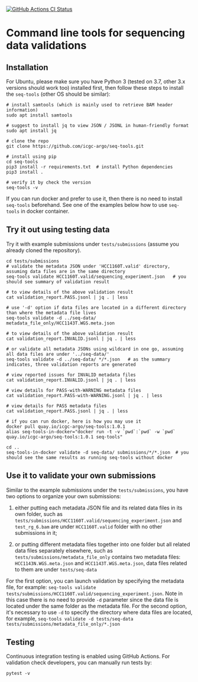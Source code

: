 [![GitHub Actions CI Status](https://github.com/icgc-argo/seq-tools/workflows/CI%20tests/badge.svg)](https://github.com/icgc-argo/seq-tools/actions)

# Command line tools for sequencing data validations

## Installation

For Ubuntu, please make sure you have Python 3 (tested on 3.7, other 3.x versions should work too) installed
first, then follow these steps to install the `seq-tools` (other OS should be similar):
```
# install samtools (which is mainly used to retrieve BAM header information)
sudo apt install samtools

# suggest to install jq to view JSON / JSONL in human-friendly format
sudo apt install jq

# clone the repo
git clone https://github.com/icgc-argo/seq-tools.git

# install using pip
cd seq-tools
pip3 install -r requirements.txt  # install Python dependencies
pip3 install .

# verify it by check the version
seq-tools -v
```

If you can run docker and prefer to use it, then there is no need to install `seq-tools` beforehand.
See one of the examples below how to use `seq-tools` in docker container.

## Try it out using testing data

Try it with example submissions under `tests/submissions` (assume you already cloned the repository).
```
cd tests/submissions
# validate the metadata JSON under 'HCC1160T.valid' directory, assuming data files are in the same directory
seq-tools validate HCC1160T.valid/sequencing_experiment.json   # you should see summary of validation result

# to view details of the above validation result
cat validation_report.PASS.jsonl | jq . | less

# use '-d' option if data files are located in a different directory than where the metadata file lives
seq-tools validate -d ../seq-data/ metadata_file_only/HCC1143T.WGS.meta.json

# to view details of the above validation result
cat validation_report.INVALID.jsonl | jq . | less

# or validate all metadata JSONs using wildcard in one go, assuming all data files are under '../seq-data/'
seq-tools validate -d ../seq-data/ */*.json   # as the summary indicates, three validation reports are generated

# view reported issues for INVALID metadata files
cat validation_report.INVALID.jsonl | jq . | less

# view details for PASS-with-WARNING metadata files
cat validation_report.PASS-with-WARNING.jsonl | jq . | less

# view details for PASS metadata files
cat validation_report.PASS.jsonl | jq . | less

# if you can run docker, here is how you may use it
docker pull quay.io/icgc-argo/seq-tools:1.0.1
alias seq-tools-in-docker="docker run -t -v `pwd`:`pwd` -w `pwd` quay.io/icgc-argo/seq-tools:1.0.1 seq-tools"

cd ..
seq-tools-in-docker validate -d seq-data/ submissions/*/*.json  # you should see the same results as running seq-tools without docker
```

## Use it to validate your own submissions

Similar to the example submissions under the `tests/submissions`, you have two options
to organize your own submissions:
1. either putting each metadata JSON file and its related data files in its own folder,
such as `tests/submissions/HCC1160T.valid/sequencing_experiment.json` and `test_rg_6.bam` are under
`HCC1160T.valid` folder with no other submissions in it;

2. or putting different metadata files together into one folder but all related data files separately
elsewhere, such as `tests/submissions/metadata_file_only` contains two metadata files:
`HCC1143N.WGS.meta.json` and `HCC1143T.WGS.meta.json`, data files related to them are under `tests/seq-data`

For the first option, you can launch validation by specifying the metadata file, for example: `seq-tools validate tests/submissions/HCC1160T.valid/sequencing_experiment.json`. Note in this case there is no need to provide
`-d` parameter since the data file is located under the same folder as the metadata file.
For the second option, it's necessary to use `-d` to specify the directory where data files are located, for example, `seq-tools validate -d tests/seq-data tests/submissions/metadata_file_only/*.json`

## Testing

Continuous integration testing is enabled using GitHub Actions. For validation check developers, you can manually run tests by:
```
pytest -v
```
